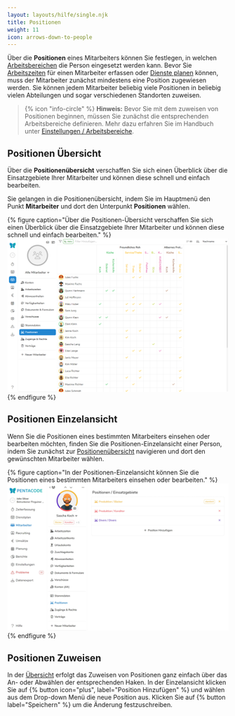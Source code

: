 ```yaml
---
layout: layouts/hilfe/single.njk
title: Positionen
weight: 11
icon: arrows-down-to-people
---
```


Über die **Positionen** eines Mitarbeiters können Sie festlegen, in welchen
[Arbeitsbereichen](/hilfe/handbuch/einstellungen/arbeitsbereiche/) die Person eingesetzt werden kann. Bevor Sie
[Arbeitszeiten](/hilfe/handbuch/mitarbeiter/arbeitszeiten) für einen Mitarbeiter erfassen oder [Dienste
planen](/hilfe/handbuch/dienstplan/) können, muss der Mitarbeiter zunächst
mindestens eine Position zugewiesen werden. Sie können jedem Mitarbeiter
beliebig viele Positionen in beliebig vielen Abteilungen und sogar verschiedenen
Standorten zuweisen.

> {% icon "info-circle" %} **Hinweis:** Bevor Sie mit dem zuweisen von Positionen beginnen, müssen Sie zunächst die
> entsprechenden Arbeitsbereiche definieren. Mehr dazu erfahren Sie im Handbuch unter [Einstellungen /
> Arbeitsbereiche](/hilfe/handbuch/einstellungen/arbeitsbereiche/).

## Positionen Übersicht

Über die **Positionenübersicht** verschaffen Sie sich einen Überblick über die Einsatzgebiete Ihrer Mitarbeiter und
können diese schnell und einfach bearbeiten.

Sie gelangen in die Positionenübersicht, indem Sie im Hauptmenü den Punkt **Mitarbeiter** und dort den Unterpunkt **Positionen** wählen.

{% figure caption="Über die Positionen-Übersicht verschaffen Sie sich einen Überblick über die Einsatzgebiete Ihrer Mitarbeiter und können diese schnell und einfach bearbeiten." %}
<img src="positionen-uebersicht.webp" />
{% endfigure %}

## Positionen Einzelansicht

Wenn Sie die Positionen eines bestimmten Mitarbeiters einsehen oder bearbeiten möchten, finden Sie die
Positionen-Einzelansicht einer Person, indem Sie zunächst zur [Positionenübersicht](#positionen-übersicht)
navigieren und dort den gewünschten Mitarbeiter wählen.

{% figure caption="In der Positionen-Einzelansicht können Sie die Positionen eines bestimmten Mitarbeiters einsehen oder bearbeiten." %}
<img src="positionen_einzel.webp" />
{% endfigure %}

## Positionen Zuweisen

In der [Übersicht](#positionen-übersicht) erfolgt das Zuweisen von Positionen ganz einfach über das An- oder Abwählen der entsprechenden Haken. In der Einzelansicht klicken Sie auf {% button icon="plus", label="Position Hinzufügen" %} und wählen aus dem Drop-down Menü die neue Position aus. Klicken Sie auf {% button label="Speichern" %} um die Änderung festzuschreiben. 
